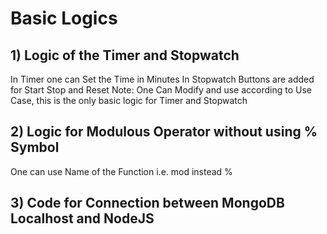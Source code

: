 # Basic Logics

## 1) Logic of the Timer and Stopwatch
In Timer one can Set the Time in Minutes 
In Stopwatch Buttons are added for Start Stop and Reset
Note: One Can Modify and use according to Use Case, this is the only basic logic for Timer and Stopwatch

## 2) Logic for Modulous Operator without using % Symbol
One can use Name of the Function i.e. mod instead %

## 3) Code for Connection between MongoDB Localhost and NodeJS
